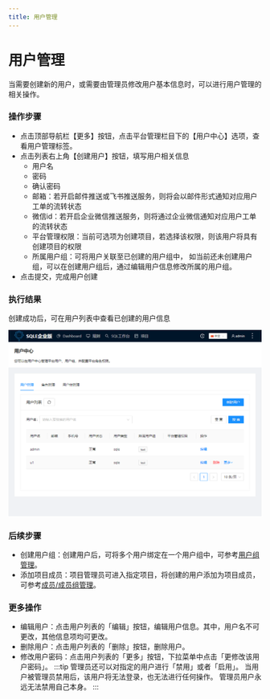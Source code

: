 ```yaml
---
title: 用户管理
---
```


# 用户管理
当需要创建新的用户，或需要由管理员修改用户基本信息时，可以进行用户管理的相关操作。

### 操作步骤
* 点击顶部导航栏【更多】按钮，点击平台管理栏目下的【用户中心】选项，查看用户管理标签。
* 点击列表右上角【创建用户】按钮，填写用户相关信息
    * 用户名
    * 密码
    * 确认密码
    * 邮箱：若开启邮件推送或飞书推送服务，则将会以邮件形式通知对应用户工单的流转状态
    * 微信id：若开启企业微信推送服务，则将通过企业微信通知对应用户工单的流转状态
    * 平台管理权限：当前可选项为创建项目，若选择该权限，则该用户将具有创建项目的权限
    * 所属用户组：可将用户关联至已创建的用户组中， 如当前还未创建用户组，可以在创建用户组后，通过编辑用户信息修改所属的用户组。
* 点击提交，完成用户创建

### 执行结果
创建成功后，可在用户列表中查看已创建的用户信息

![userlist](img/userlist.png)

### 后续步骤
* 创建用户组：创建用户后，可将多个用户绑定在一个用户组中，可参考[用户组管理](user-group.md)。
* 添加项目成员：项目管理员可进入指定项目，将创建的用户添加为项目成员，可参考[成员/成员组管理](../project/group_member.md)。

### 更多操作
* 编辑用户：点击用户列表的「编辑」按钮，编辑用户信息。其中，用户名不可更改，其他信息项均可更改。
* 删除用户：点击用户列表的「删除」按钮，删除用户。
* 修改用户密码：点击用户列表的「更多」按钮，下拉菜单中点击「更修改该用户密码」。
:::tip
管理员还可以对指定的用户进行「禁用」或者「启用」。 当用户被管理员禁用后，该用户将无法登录，也无法进行任何操作。 管理员用户永远无法禁用自己本身。
:::




